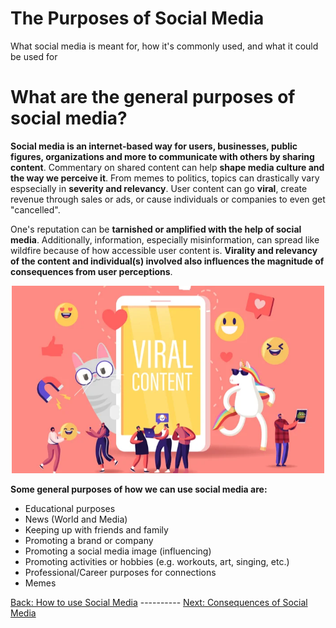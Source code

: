 # The Purposes of Social Media
What social media is meant for, how it's commonly used, and what it could be used for
# What are the general purposes of social media?
**Social media is an internet-based way for users, businesses, public figures, organizations and more to communicate with others by sharing content**. Commentary on shared content can help **shape media culture and the way we perceive it**. From memes to politics, topics can drastically vary espsecially in **severity and relevancy**. User content can go **viral**, create revenue through sales or ads, or cause individuals or companies to even get "cancelled".

One's reputation can be **tarnished or amplified with the help of social media**. Additionally, information, especially misinformation, can spread like wildfire because of how accessible user content is. **Virality and relevancy of the content and individual(s) involved also influences the magnitude of consequences from user perceptions**.

<p align="center"><img src="viral.jpg" alt="Viral Illustration" style="height: 300px; width:500px;"/></p>

**Some general purposes of how we can use social media are:**
- Educational purposes
- News (World and Media)
- Keeping up with friends and family
- Promoting a brand or company
- Promoting a social media image (influencing)
- Promoting activities or hobbies (e.g. workouts, art, singing, etc.)
- Professional/Career purposes for connections
- Memes

[Back: How to use Social Media](https://github.com/yulizhu0/IT_1600_Final/blob/792f4aee3e128a72104fcb06e2a7a1f987dbddac/howtousesocialmedia.md) ---------- [Next: Consequences of Social Media](https://github.com/yulizhu0/IT_1600_Final/blob/e5f2ad92cd52258a3debed36b12dbba55b9ccac0/consequencesofsocialmed.md)
